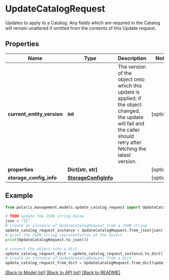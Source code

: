 <!--

 Licensed to the Apache Software Foundation (ASF) under one
 or more contributor license agreements.  See the NOTICE file
 distributed with this work for additional information
 regarding copyright ownership.  The ASF licenses this file
 to you under the Apache License, Version 2.0 (the
 "License"); you may not use this file except in compliance
 with the License.  You may obtain a copy of the License at

   http://www.apache.org/licenses/LICENSE-2.0

 Unless required by applicable law or agreed to in writing,
 software distributed under the License is distributed on an
 "AS IS" BASIS, WITHOUT WARRANTIES OR CONDITIONS OF ANY
 KIND, either express or implied.  See the License for the
 specific language governing permissions and limitations
 under the License.

-->
# UpdateCatalogRequest

Updates to apply to a Catalog. Any fields which are required in the Catalog will remain unaltered if omitted from the contents of this Update request.

## Properties

Name | Type | Description | Notes
------------ | ------------- | ------------- | -------------
**current_entity_version** | **int** | The version of the object onto which this update is applied; if the object changed, the update will fail and the caller should retry after fetching the latest version. | [optional] 
**properties** | **Dict[str, str]** |  | [optional] 
**storage_config_info** | [**StorageConfigInfo**](StorageConfigInfo.md) |  | [optional] 

## Example

```python
from polaris.management.models.update_catalog_request import UpdateCatalogRequest

# TODO update the JSON string below
json = "{}"
# create an instance of UpdateCatalogRequest from a JSON string
update_catalog_request_instance = UpdateCatalogRequest.from_json(json)
# print the JSON string representation of the object
print(UpdateCatalogRequest.to_json())

# convert the object into a dict
update_catalog_request_dict = update_catalog_request_instance.to_dict()
# create an instance of UpdateCatalogRequest from a dict
update_catalog_request_from_dict = UpdateCatalogRequest.from_dict(update_catalog_request_dict)
```
[[Back to Model list]](../README.md#documentation-for-models) [[Back to API list]](../README.md#documentation-for-api-endpoints) [[Back to README]](../README.md)



